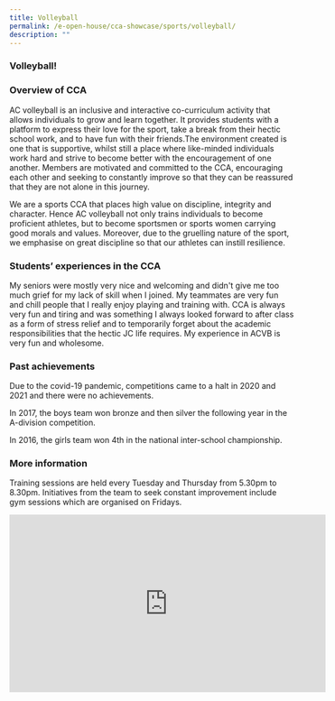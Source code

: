 ```yaml
---
title: Volleyball
permalink: /e-open-house/cca-showcase/sports/volleyball/
description: ""
---
```

### Volleyball!

  

### Overview of CCA

AC volleyball is an inclusive and interactive co-curriculum activity that allows individuals to grow and learn together. It provides students with a platform to express their love for the sport, take a break from their hectic school work, and to have fun with their friends.The environment created is one that is supportive, whilst still a place where like-minded individuals work hard and strive to become better with the encouragement of one another. Members are motivated and committed to the CCA, encouraging each other and seeking to constantly improve so that they can be reassured that they are not alone in this journey.

  

We are a sports CCA that places high value on discipline, integrity and character. Hence AC volleyball not only trains individuals to become proficient athletes, but to become sportsmen or sports women carrying good morals and values. Moreover, due to the gruelling nature of the sport, we emphasise on great discipline so that our athletes can instill resilience.&nbsp;

  

### Students’ experiences in the CCA

My seniors were mostly very nice and welcoming and didn't give me too much grief for my lack of skill when I joined. My teammates are very fun and chill people that I really enjoy playing and training with. CCA is always very fun and tiring and was something I always looked forward to after class as a form of stress relief and to temporarily forget about the academic responsibilities that the hectic JC life requires. My experience in ACVB is very fun and wholesome.

  

### Past achievements

Due to the covid-19 pandemic, competitions came to a halt in 2020 and 2021 and there were no achievements.&nbsp;

In 2017, the boys team won bronze and then silver the following year in the A-division competition.&nbsp;

In 2016, the girls team won 4th in the national inter-school championship.

  

### More information

Training sessions are held every Tuesday and Thursday from 5.30pm to 8.30pm. Initiatives from the team to seek constant improvement include gym sessions which are organised on Fridays.

<center><iframe allowfullscreen="" allow="accelerometer; autoplay; clipboard-write; encrypted-media; gyroscope; picture-in-picture; web-share" frameborder="0" title="YouTube video player" src="https://www.youtube.com/embed/NqJStd-nkwI" height="315" width="560"></iframe></center>